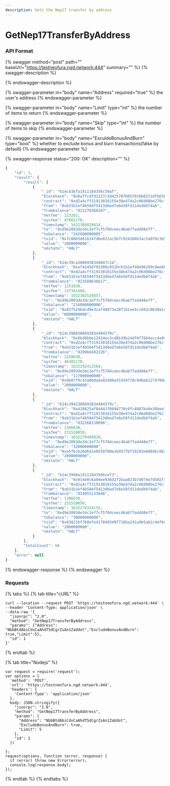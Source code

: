 ```yaml
---
description: Gets the Nep17 transfer by address
---
```


# GetNep17TransferByAddress

### API Format

{% swagger method="post" path="" baseUrl="https://testneofura.ngd.network:444" summary="" %}
{% swagger-description %}

{% endswagger-description %}

{% swagger-parameter in="body" name="Address" required="true" %}
the user's address
{% endswagger-parameter %}

{% swagger-parameter in="body" name="Limit" type="int" %}
the number of items to return 
{% endswagger-parameter %}

{% swagger-parameter in="body" name="Skip" type="int" %}
the number of items to skip
{% endswagger-parameter %}

{% swagger-parameter in="body" name="ExculdeBonusAndBurn" type="bool" %}
whether to exclude bonus and burn transactions(false by default)
{% endswagger-parameter %}

{% swagger-response status="200: OK" description="" %}
```javascript
{
    "id": 1,
    "result": {
        "result": [
            {
                "_id": "614c43bfa1411184356c59af",
                "blockhash": "0x8a7fcdfd1227c2d425707605f010b0211dfb63670f6c998a4ca421197db6f0a0",
                "contract": "0xd2a4cff31913016155e38e474a2c06d08be276cf",
                "from": "0xb31b1ef4b504f5413dbed7e6e58fd11dedb6f4ab",
                "frombalance": "821276368267",
                "netfee": 123262,
                "sysfee": 47662170,
                "timestamp": 1632388029414,
                "to": "0xd9e2093de3dc2ef7cf5704ceec46ab7fadd48e7f",
                "tobalance": "242600000005",
                "txid": "0x7c8663d61b247dbe822ac5b7c924204b3ac5a070c3e54ff9d3241ec24808e77c",
                "value": "2000000000",
                "vmstate": "HALT"
            },
            {
                "_id": "614c39ca3066938344847c14",
                "blockhash": "0xaf42456f93380c032bcb1b2efdde962d9c0eeb6e4fe2dda24d03f442b2ef1bc9",
                "contract": "0xd2a4cff31913016155e38e474a2c06d08be276cf",
                "from": "0xb31b1ef4b504f5413dbed7e6e58fd11dedb6f4ab",
                "frombalance": "823588636617",
                "netfee": 1251030,
                "sysfee": 137341466,
                "timestamp": 1632302528857,
                "to": "0xd9e2093de3dc2ef7cf5704ceec46ab7fadd48e7f",
                "tobalance": "216000000000",
                "txid": "0x82f524bdcd9e3caf48873e28f181ee4cc042c0630a1cc784d7750b34a4a39a67",
                "value": "6000000000",
                "vmstate": "HALT"
            },
            {
                "_id": "614c3988306693834484570c",
                "blockhash": "0x8bd8bbe12914ec3cd8b39b24df0f7664ecc4a990e354f4f1e127f8a0391af062",
                "contract": "0xd2a4cff31913016155e38e474a2c06d08be276cf",
                "from": "0xb31b1ef4b504f5413dbed7e6e58fd11dedb6f4ab",
                "frombalance": "829966492226",
                "netfee": 1250630,
                "sysfee": 46302170,
                "timestamp": 1632292412564,
                "to": "0xd9e2093de3dc2ef7cf5704ceec46ab7fadd48e7f",
                "tobalance": "117000000000",
                "txid": "0x9b07f9c43a0b0ada92dd6ed1434778c9d6eb127478dd494e9159bdb34c4e86c5",
                "value": "2000000000",
                "vmstate": "HALT"
            },
            {
                "_id": "614c3942306693834484379c",
                "blockhash": "0x428825af84441f0894770c0fc4887ba9e30bee1ef43277252e2e06c598cdacc4",
                "contract": "0xd2a4cff31913016155e38e474a2c06d08be276cf",
                "from": "0xb31b1ef4b504f5413dbed7e6e58fd11dedb6f4ab",
                "frombalance": "832368130696",
                "netfee": 1306630,
                "sysfee": 231510850,
                "timestamp": 1632279489828,
                "to": "0xd9e2093de3dc2ef7cf5704ceec46ab7fadd48e7f",
                "tobalance": "32000000000",
                "txid": "0xa5f6cb26d6d1e8558f80e26457fbf19283e0d64bc06223d1b5503f3b623a744d",
                "value": "2000000000",
                "vmstate": "HALT"
            },
            {
                "_id": "614c3940a1411184356bcef3",
                "blockhash": "0x914e0c6a04ee936d2f2baa023b7d074e7d502f493404863224c7f2d2d7d9b7bb",
                "contract": "0xd2a4cff31913016155e38e474a2c06d08be276cf",
                "from": "0xb31b1ef4b504f5413dbed7e6e58fd11dedb6f4ab",
                "frombalance": "834955133846",
                "netfee": 1306630,
                "sysfee": 231510850,
                "timestamp": 1632279324155,
                "to": "0xd9e2093de3dc2ef7cf5704ceec46ab7fadd48e7f",
                "tobalance": "30000000000",
                "txid": "0x83821bf768efe417840349f716ba241a9b5ab1c4ef6e106e403888a747994647",
                "value": "2000000000",
                "vmstate": "HALT"
            }
        ],
        "totalCount": 66
    },
    "error": null
}
```
{% endswagger-response %}
{% endswagger %}

### Requests

{% tabs %}
{% tab title="cURL" %}
```
curl --location --request POST 'https://testneofura.ngd.network:444' \
--header 'Content-Type: application/json' \
--data-raw '{
  "jsonrpc": "2.0",
  "method": "GetNep17TransferByAddress",
  "params": {"Address": "NbbBtdAbiCdvCaAhdT5dCgrZsAn1ZaUdot","ExcludeBonusAndBurn": true,"Limit":5},
  "id": 1
}'
```
{% endtab %}

{% tab title="Nodejs" %}
```
var request = require('request');
var options = {
  'method': 'POST',
  'url': 'https://testneofura.ngd.network:444',
  'headers': {
    'Content-Type': 'application/json'
  },
  body: JSON.stringify({
    "jsonrpc": "2.0",
    "method": "GetNep17TransferByAddress",
    "params": {
      "Address": "NbbBtdAbiCdvCaAhdT5dCgrZsAn1ZaUdot",
      "ExcludeBonusAndBurn": true,
      "Limit": 5
    },
    "id": 1
  })

};
request(options, function (error, response) {
  if (error) throw new Error(error);
  console.log(response.body);
});

```
{% endtab %}
{% endtabs %}
